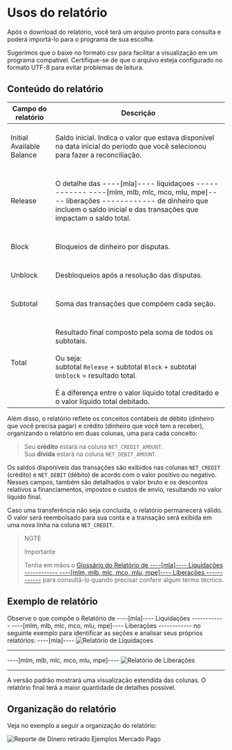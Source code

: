 # Usos do relatório

Após o download do relatório, você terá um arquivo pronto para consulta e poderá importá-lo para o programa de sua escolha.

Sugerimos que o baixe no formato _csv_ para facilitar a visualização em um programa compatível. Certifique-se de que o arquivo esteja configurado no formato UTF-8 para evitar problemas de leitura.

## Conteúdo do relatório

| Campo do relatório | Descrição |
| --- | --- |
| Initial Available Balance |<br/> Saldo inicial. Indica o valor que estava disponível na data inicial do período que você selecionou para fazer a reconciliação. <br/><br/>|
| Release |<br/>O detalhe das ----[mla]---- liquidaçoes ------------ ----[mlm, mlb, mlc, mco, mlu, mpe]---- liberações ------------ de dinheiro que incluem o saldo inicial e das transações que impactam o saldo total. <br/><br/> |
| Block | <br/>Bloqueios de dinheiro por disputas.<br/><br/> |
| Unblock |<br/> Desbloqueios após a resolução das disputas.<br/><br/>|
| Subtotal | <br/>Soma das transações que compõem cada seção.<br/><br/>|
| Total| <br/> Resultado final composto pela soma de todos os subtotais. <br/><br/>Ou seja:<br/> subtotal `Release` + subtotal `Block` + subtotal `Unblock` = resultado total. <br/><br/>É a diferença entre o valor líquido total creditado e o valor líquido total debitado. |

Além disso, o relatório reflete os conceitos contábeis de débito (dinheiro que você precisa pagar) e crédito (dinheiro que você tem a receber), organizando o relatório em duas colunas, uma para cada conceito:

> Seu **crédito** estará na coluna `NET_CREDIT_AMOUNT`.
><br>
> Sua **dívida** estará na coluna `NET_DEBIT_AMOUNT`.

Os saldos disponíveis das transações são exibidos nas colunas `NET_CREDIT` (crédito) e `NET_DEBIT` (débito) de acordo com o valor positivo ou negativo. Nesses campos, também são detalhados o valor bruto e os descontos relativos a financiamentos, impostos e custos de envio, resultando no valor líquido final.

Caso uma transferência não seja concluída, o relatório permanecerá válido. O valor será reembolsado para sua conta e a transação será exibida em uma nova linha na coluna `NET_CREDIT`.

> NOTE
>
> Importante
>
> Tenha em mãos o [Glossário do Relatório de ----[mla]---- Liquidações ------------ ----[mlm, mlb, mlc, mco, mlu, mpe]---- Liberações ------------](/developers/pt/guides/additional-content/reports/released-money/glossary) para consultá-lo quando precisar conferir algum termo técnico.

## Exemplo de relatório

Observe o que compõe o Relatório de ----[mla]---- Liquidações ------------ ----[mlm, mlb, mlc, mco, mlu, mpe]---- Liberações ------------ no seguinte exemplo para identificar as seções e analisar seus próprios relatórios:
----[mla]----
![Relatório de Liquidaçoes](manage-account/reports/example-release-pt.jpg)

------------
----[mlm, mlb, mlc, mco, mlu, mpe]----
![Relatório de Liberações](manage-account/reports/example-release-pt.jpg)

------------
A versão padrão mostrará uma visualização estendida das colunas. O relatório final terá a maior quantidade de detalhes possível. 

## Organização do relatório

Veja no exemplo a seguir a organização do relatório:

![Reporte de Dinero retirado Ejemplos Mercado Pago](manage-account/reports/example-nledger-pt.jpg) 